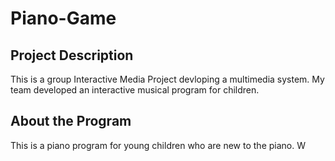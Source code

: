 # Piano-Game
## Project Description
This is a group Interactive Media Project devloping a multimedia system. My team developed an interactive musical program for children.  
## About the Program
This is a piano program for young children who are new to the piano. W

